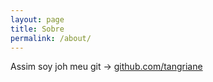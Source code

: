 ```yaml
---
layout: page
title: Sobre
permalink: /about/
---
```


Assim soy joh meu git -> [github.com/tangriane](https://github.com/tangriane)

